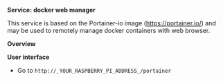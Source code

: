**Service: docker web manager**

This service is based on the Portainer-io image (https://portainer.io/) and may be used to remotely manage docker containers with web browser. 

**Overview**

**User interface**

* Go to `http://_YOUR_RASPBERRY_PI_ADDRESS_/portainer`
  

